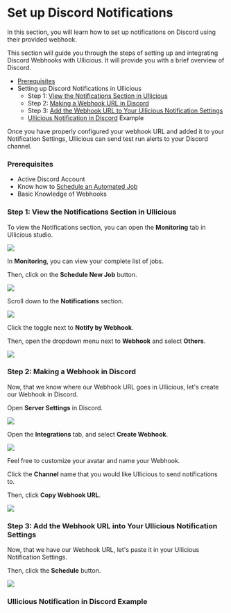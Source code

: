 # Set up Discord Notifications

In this section, you will learn how to set up notifications on Discord using their provided webhook.

This section will guide you through the steps of setting up and integrating Discord Webhooks with UIlicious. It will provide you with a brief overview of Discord.

* [Prerequisites](set-up-discord-notifications.md#prerequisites)
* Setting up Discord Notifications in UIlicious
  * Step 1: [View the Notifications Section in UIlicious](set-up-discord-notifications.md#step-1-view-the-notifications-section-in-uilicious)
  * Step 2: [Making a Webhook URL in Discord](set-up-discord-notifications.md#step-2-making-a-webhook-in-discord)
  * Step 3: [Add the Webhook URL to Your UIlicious Notification Settings](set-up-discord-notifications.md#step-3-add-the-webhook-url-into-your-uilicious-notification-settings)
  * [UIlicious Notification in Discord](set-up-discord-notifications.md#discord-webhook-example) Example&#x20;

Once you have properly configured your webhook URL and added it to your Notification Settings, UIlicious can send test run alerts to your Discord channel.

### Prerequisites

* Active Discord Account
* Know how to [Schedule an Automated Job](../schedule-an-automated-job/)
* Basic Knowledge of Webhooks

### Step 1: View the Notifications Section in UIlicious

To view the Notifications section, you can open the **Monitoring** tab in UIlicious studio.

![](https://res.cloudinary.com/di7y5b6ed/image/upload/v1652652332/ui-licious/setting-up-notifications/monitoring-tab-active.png)

In **Monitoring**, you can view your complete list of jobs.

Then, click on the **Schedule New Job** button.

![](https://res.cloudinary.com/di7y5b6ed/image/upload/v1649282897/UI-licious:%20Monitoring/scheduleaJob-2\_klnawl.png)

Scroll down to the **Notifications** section.

![](https://res.cloudinary.com/di7y5b6ed/image/upload/v1652652712/ui-licious/setting-up-notifications/scroll-to-notifications-section.gif)

Click the toggle next to **Notify by Webhook**.

Then, open the dropdown menu next to **Webhook** and select **Others**.

![](https://res.cloudinary.com/di7y5b6ed/image/upload/v1652652028/ui-licious/setting-up-notifications/toggle\_on\_webhooks.gif)

### Step 2: Making a Webhook in Discord

Now, that we know where our Webhook URL goes in UIlicious, let's create our Webhook in Discord.

Open **Server Settings** in Discord.

![](https://res.cloudinary.com/di7y5b6ed/image/upload/v1652654139/ui-licious/setting-up-notifications/scroll-to-Server-Settings-in-Discord.png)

Open the **Integrations** tab, and select **Create Webhook**.

![](https://res.cloudinary.com/di7y5b6ed/image/upload/v1652654319/ui-licious/setting-up-notifications/go-to-integrations-and-select-create-webhook\_wjhupu.png)

Feel free to customize your avatar and name your Webhook.

Click the **Channel** name that you would like UIlicious to send notifications to.

Then, click **Copy Webhook URL**.

![](https://res.cloudinary.com/di7y5b6ed/image/upload/v1652654609/ui-licious/setting-up-notifications/customize-your-webhook.png)

### Step 3: Add the Webhook URL into Your UIlicious Notification Settings

Now, that we have our Webhook URL, let's paste it in your UIlicious Notification Settings.

Then, click the **Schedule** button.

![](https://res.cloudinary.com/di7y5b6ed/image/upload/v1652655093/ui-licious/setting-up-notifications/paste-your-webhook-URL-into\_UIlicious\_r0d0hf.png)

### UIlicious Notification in Discord Example

